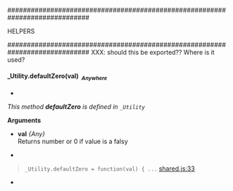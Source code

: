 #############################################################################

HELPERS

#############################################################################
XXX: should this be exported?? Where is it used?

#### <a name="_Utility.defaultZero"></a>_Utility.defaultZero(val)&nbsp;&nbsp;<sub><i>Anywhere</i></sub> ####
-
*This method __defaultZero__ is defined in `_Utility`*

__Arguments__

* __val__ *{Any}*  
Returns number or 0 if value is a falsy

-

> ```_Utility.defaultZero = function(val) { ...``` [shared.js:33](shared.js#L33)

-
